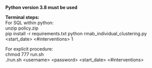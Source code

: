 **Python version 3.8 must be used**

**Terminal steps:**<br/>
For SQL within python:<br/>
unzip policy.zip<br/>
pip install -r requirements.txt
python rmab_individual_clustering.py <start_date> <#interventions> 1<br/>

For explicit procedure:<br/>
chmod 777 run.sh <br/>
./run.sh \<username\> \<password\> <start_date> <#interventions>
